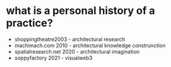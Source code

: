 # what is a personal history of a practice?

* shoppingtheatre2003 - architectural research
* machimach.com 2010 - architectural knowledge construnction
* spatialresearch.net 2020 - architectural imagination
* soppyfactory 2021 - visualweb3
